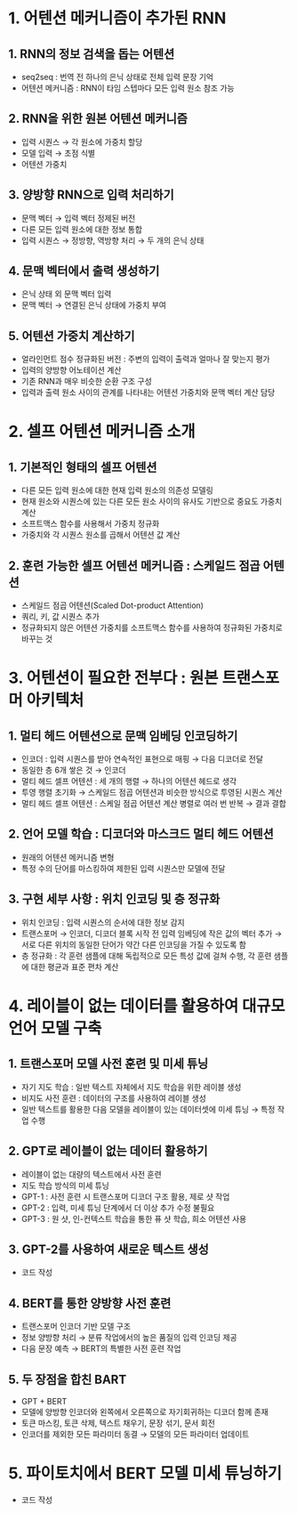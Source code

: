 # 1. 어텐션 메커니즘이 추가된 RNN

## 1. RNN의 정보 검색을 돕는 어텐션

- seq2seq : 번역 전 하나의 은닉 상태로 전체 입력 문장 기억
- 어텐션 메커니즘 : RNN이 타임 스텝마다 모든 입력 원소 참조 가능

## 2. RNN을 위한 원본 어텐션 메커니즘

- 입력 시퀀스 → 각 원소에 가중치 할당
- 모델 입력 → 초점 식별
- 어텐션 가중치

## 3. 양방향 RNN으로 입력 처리하기

- 문맥 벡터 → 입력 벡터 정제된 버전
- 다른 모든 입력 원소에 대한 정보 통합
- 입력 시퀀스 → 정방향, 역방향 처리 → 두 개의 은닉 상태

## 4. 문맥 벡터에서 출력 생성하기

- 은닉 상태 외 문맥 벡터 입력
- 문맥 벡터 → 연결된 은닉 상태에 가중치 부여

## 5. 어텐션 가중치 계산하기

- 얼라인먼트 점수 정규화된 버전 : 주변의 입력이 출력과 얼마나 잘 맞는지 평가
- 입력의 양방향 어노테이션 계산
- 기존 RNN과 매우 비슷한 순환 구조 구성
- 입력과 출력 원소 사이의 관계를 나타내는 어텐션 가중치와 문맥 벡터 계산 담당

# 2. 셀프 어텐션 메커니즘 소개

## 1. 기본적인 형태의 셀프 어텐션

- 다른 모든 입력 원소에 대한 현재 입력 원소의 의존성 모델링
- 현재 원소와 시퀀스에 있는 다른 모든 원소 사이의 유사도 기반으로 중요도 가중치 계산
- 소프트맥스 함수를 사용해서 가중치 정규화
- 가중치와 각 시퀀스 원소를 곱해서 어텐션 값 계산

## 2. 훈련 가능한 셀프 어텐션 메커니즘 : 스케일드 점곱 어텐션

- 스케일드 점곱 어텐션(Scaled Dot-product Attention)
- 쿼리, 키, 값 시퀀스 추가
- 정규화되지 않은 어텐션 가중치를 소프트맥스 함수를 사용하여 정규화된 가중치로 바꾸는 것

# 3. 어텐션이 필요한 전부다 : 원본 트랜스포머 아키텍처

## 1. 멀티 헤드 어텐션으로 문맥 임베딩 인코딩하기

- 인코더 : 입력 시퀀스를 받아 연속적인 표현으로 매핑 → 다음 디코더로 전달
- 동일한 층 6개 쌓은 것 → 인코더
- 멀티 헤드 셀프 어텐션 : 세 개의 행렬 → 하나의 어텐션 헤드로 생각
- 투영 행렬 초기화 → 스케일드 점곱 어텐션과 비슷한 방식으로 투영된 시퀀스 계산
- 멀티 헤드 셀프 어텐션 : 스케일 점곱 어텐션 계산 병렬로 여러 번 반복 → 결과 결합

## 2. 언어 모델 학습 : 디코더와 마스크드 멀티 헤드 어텐션

- 원래의 어텐션 메커니즘 변형
- 특정 수의 단어를 마스킹하여 제한된 입력 시퀀스만 모델에 전달

## 3. 구현 세부 사항 : 위치 인코딩 및 층 정규화

- 위치 인코딩 : 입력 시퀀스의 순서에 대한 정보 감지
- 트랜스포머 → 인코더, 디코더 블록 시작 전 입력 임베딩에 작은 값의 벡터 추가 → 서로 다른 위치의 동일한 단어가 약간 다른 인코딩을 가질 수 있도록 함
- 층 정규화 : 각 훈련 샘플에 대해 독립적으로 모든 특성 값에 걸쳐 수행, 각 훈련 샘플에 대한 평균과 표준 편차 계산

# 4. 레이블이 없는 데이터를 활용하여 대규모 언어 모델 구축

## 1. 트랜스포머 모델 사전 훈련 및 미세 튜닝

- 자기 지도 학습 : 일반 텍스트 자체에서 지도 학습을 위한 레이블 생성
- 비지도 사전 훈련 : 데이터의 구조를 사용하여 레이블 생성
- 일반 텍스트를 활용한 다음 모델을 레이블이 있는 데이터셋에 미세 튜닝 → 특정 작업 수행

## 2. GPT로 레이블이 없는 데이터 활용하기

- 레이블이 없는 대량의 텍스트에서 사전 훈련
- 지도 학습 방식의 미세 튜닝
- GPT-1 : 사전 훈련 시 트랜스포머 디코더 구조 활용, 제로 샷 작업
- GPT-2 : 입력, 미세 튜닝 단계에서 더 이상 추가 수정 불필요
- GPT-3 : 원 샷, 인-컨텍스트 학습을 통한 퓨 샷 학습, 희소 어텐션 사용

## 3. GPT-2를 사용하여 새로운 텍스트 생성

- 코드 작성

## 4. BERT를 통한 양방향 사전 훈련

- 트랜스포머 인코더 기반 모델 구조
- 정보 양방향 처리 → 분류 작업에서의 높은 품질의 입력 인코딩 제공
- 다음 문장 예측 → BERT의 특별한 사전 훈련 작업

## 5. 두 장점을 합친 BART

- GPT + BERT
- 모델에 양방향 인코더와 왼쪽에서 오른쪽으로 자기회귀하는 디코더 함께 존재
- 토큰 마스킹, 토큰 삭제, 텍스트 채우기, 문장 섞기, 문서 회전
- 인코더를 제외한 모든 파라미터 동결 → 모델의 모든 파라미터 업데이트

# 5. 파이토치에서 BERT 모델 미세 튜닝하기

- 코드 작성